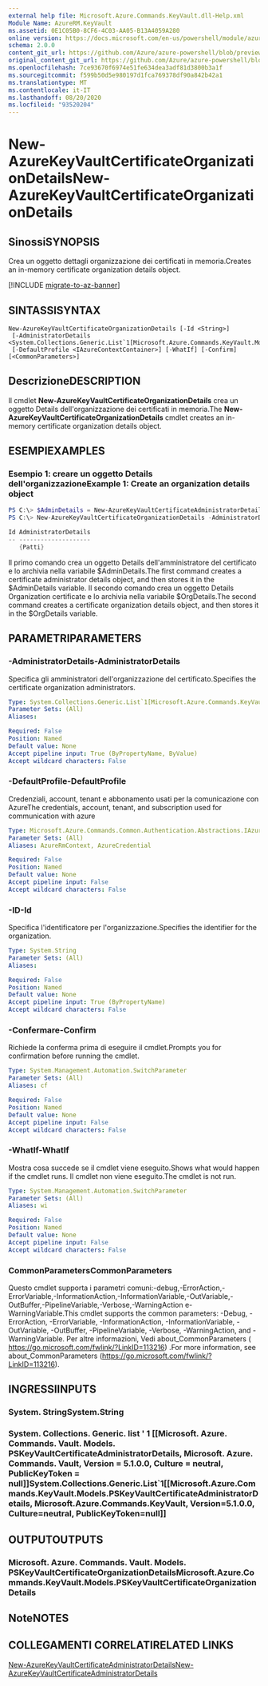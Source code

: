 ```yaml
---
external help file: Microsoft.Azure.Commands.KeyVault.dll-Help.xml
Module Name: AzureRM.KeyVault
ms.assetid: 0E1C05B0-8CF6-4C03-AA05-B13A4059A280
online version: https://docs.microsoft.com/en-us/powershell/module/azurerm.keyvault/new-azurekeyvaultcertificateorganizationdetails
schema: 2.0.0
content_git_url: https://github.com/Azure/azure-powershell/blob/preview/src/ResourceManager/KeyVault/Commands.KeyVault/help/New-AzureKeyVaultCertificateOrganizationDetails.md
original_content_git_url: https://github.com/Azure/azure-powershell/blob/preview/src/ResourceManager/KeyVault/Commands.KeyVault/help/New-AzureKeyVaultCertificateOrganizationDetails.md
ms.openlocfilehash: 7ce93670f6974e51fe634dea3adf81d3800b3a1f
ms.sourcegitcommit: f599b50d5e980197d1fca769378df90a842b42a1
ms.translationtype: MT
ms.contentlocale: it-IT
ms.lasthandoff: 08/20/2020
ms.locfileid: "93520204"
---
```

# <span data-ttu-id="f5384-101">New-AzureKeyVaultCertificateOrganizationDetails</span><span class="sxs-lookup"><span data-stu-id="f5384-101">New-AzureKeyVaultCertificateOrganizationDetails</span></span>

## <span data-ttu-id="f5384-102">Sinossi</span><span class="sxs-lookup"><span data-stu-id="f5384-102">SYNOPSIS</span></span>
<span data-ttu-id="f5384-103">Crea un oggetto dettagli organizzazione dei certificati in memoria.</span><span class="sxs-lookup"><span data-stu-id="f5384-103">Creates an in-memory certificate organization details object.</span></span>

[!INCLUDE [migrate-to-az-banner](../../includes/migrate-to-az-banner.md)]

## <span data-ttu-id="f5384-104">SINTASSI</span><span class="sxs-lookup"><span data-stu-id="f5384-104">SYNTAX</span></span>

```
New-AzureKeyVaultCertificateOrganizationDetails [-Id <String>]
 [-AdministratorDetails <System.Collections.Generic.List`1[Microsoft.Azure.Commands.KeyVault.Models.PSKeyVaultCertificateAdministratorDetails]>]
 [-DefaultProfile <IAzureContextContainer>] [-WhatIf] [-Confirm] [<CommonParameters>]
```

## <span data-ttu-id="f5384-105">Descrizione</span><span class="sxs-lookup"><span data-stu-id="f5384-105">DESCRIPTION</span></span>
<span data-ttu-id="f5384-106">Il cmdlet **New-AzureKeyVaultCertificateOrganizationDetails** crea un oggetto Details dell'organizzazione dei certificati in memoria.</span><span class="sxs-lookup"><span data-stu-id="f5384-106">The **New-AzureKeyVaultCertificateOrganizationDetails** cmdlet creates an in-memory certificate organization details object.</span></span>

## <span data-ttu-id="f5384-107">ESEMPI</span><span class="sxs-lookup"><span data-stu-id="f5384-107">EXAMPLES</span></span>

### <span data-ttu-id="f5384-108">Esempio 1: creare un oggetto Details dell'organizzazione</span><span class="sxs-lookup"><span data-stu-id="f5384-108">Example 1: Create an organization details object</span></span>
```powershell
PS C:\> $AdminDetails = New-AzureKeyVaultCertificateAdministratorDetails -FirstName "Patti" -LastName "Fuller" -EmailAddress "Patti.Fuller@contoso.com" -PhoneNumber "1234567890"
PS C:\> New-AzureKeyVaultCertificateOrganizationDetails -AdministratorDetails $AdminDetails

Id AdministratorDetails
-- --------------------
   {Patti}
```

<span data-ttu-id="f5384-109">Il primo comando crea un oggetto Details dell'amministratore del certificato e lo archivia nella variabile $AdminDetails.</span><span class="sxs-lookup"><span data-stu-id="f5384-109">The first command creates a certificate administrator details object, and then stores it in the $AdminDetails variable.</span></span>
<span data-ttu-id="f5384-110">Il secondo comando crea un oggetto Details Organization certificate e lo archivia nella variabile $OrgDetails.</span><span class="sxs-lookup"><span data-stu-id="f5384-110">The second command creates a certificate organization details object, and then stores it in the $OrgDetails variable.</span></span>

## <span data-ttu-id="f5384-111">PARAMETRI</span><span class="sxs-lookup"><span data-stu-id="f5384-111">PARAMETERS</span></span>

### <span data-ttu-id="f5384-112">-AdministratorDetails</span><span class="sxs-lookup"><span data-stu-id="f5384-112">-AdministratorDetails</span></span>
<span data-ttu-id="f5384-113">Specifica gli amministratori dell'organizzazione del certificato.</span><span class="sxs-lookup"><span data-stu-id="f5384-113">Specifies the certificate organization administrators.</span></span>

```yaml
Type: System.Collections.Generic.List`1[Microsoft.Azure.Commands.KeyVault.Models.PSKeyVaultCertificateAdministratorDetails]
Parameter Sets: (All)
Aliases:

Required: False
Position: Named
Default value: None
Accept pipeline input: True (ByPropertyName, ByValue)
Accept wildcard characters: False
```

### <span data-ttu-id="f5384-114">-DefaultProfile</span><span class="sxs-lookup"><span data-stu-id="f5384-114">-DefaultProfile</span></span>
<span data-ttu-id="f5384-115">Credenziali, account, tenant e abbonamento usati per la comunicazione con Azure</span><span class="sxs-lookup"><span data-stu-id="f5384-115">The credentials, account, tenant, and subscription used for communication with azure</span></span>

```yaml
Type: Microsoft.Azure.Commands.Common.Authentication.Abstractions.IAzureContextContainer
Parameter Sets: (All)
Aliases: AzureRmContext, AzureCredential

Required: False
Position: Named
Default value: None
Accept pipeline input: False
Accept wildcard characters: False
```

### <span data-ttu-id="f5384-116">-ID</span><span class="sxs-lookup"><span data-stu-id="f5384-116">-Id</span></span>
<span data-ttu-id="f5384-117">Specifica l'identificatore per l'organizzazione.</span><span class="sxs-lookup"><span data-stu-id="f5384-117">Specifies the identifier for the organization.</span></span>

```yaml
Type: System.String
Parameter Sets: (All)
Aliases:

Required: False
Position: Named
Default value: None
Accept pipeline input: True (ByPropertyName)
Accept wildcard characters: False
```

### <span data-ttu-id="f5384-118">-Confermare</span><span class="sxs-lookup"><span data-stu-id="f5384-118">-Confirm</span></span>
<span data-ttu-id="f5384-119">Richiede la conferma prima di eseguire il cmdlet.</span><span class="sxs-lookup"><span data-stu-id="f5384-119">Prompts you for confirmation before running the cmdlet.</span></span>

```yaml
Type: System.Management.Automation.SwitchParameter
Parameter Sets: (All)
Aliases: cf

Required: False
Position: Named
Default value: None
Accept pipeline input: False
Accept wildcard characters: False
```

### <span data-ttu-id="f5384-120">-WhatIf</span><span class="sxs-lookup"><span data-stu-id="f5384-120">-WhatIf</span></span>
<span data-ttu-id="f5384-121">Mostra cosa succede se il cmdlet viene eseguito.</span><span class="sxs-lookup"><span data-stu-id="f5384-121">Shows what would happen if the cmdlet runs.</span></span>
<span data-ttu-id="f5384-122">Il cmdlet non viene eseguito.</span><span class="sxs-lookup"><span data-stu-id="f5384-122">The cmdlet is not run.</span></span>

```yaml
Type: System.Management.Automation.SwitchParameter
Parameter Sets: (All)
Aliases: wi

Required: False
Position: Named
Default value: None
Accept pipeline input: False
Accept wildcard characters: False
```

### <span data-ttu-id="f5384-123">CommonParameters</span><span class="sxs-lookup"><span data-stu-id="f5384-123">CommonParameters</span></span>
<span data-ttu-id="f5384-124">Questo cmdlet supporta i parametri comuni:-debug,-ErrorAction,-ErrorVariable,-InformationAction,-InformationVariable,-OutVariable,-OutBuffer,-PipelineVariable,-Verbose,-WarningAction e-WarningVariable.</span><span class="sxs-lookup"><span data-stu-id="f5384-124">This cmdlet supports the common parameters: -Debug, -ErrorAction, -ErrorVariable, -InformationAction, -InformationVariable, -OutVariable, -OutBuffer, -PipelineVariable, -Verbose, -WarningAction, and -WarningVariable.</span></span> <span data-ttu-id="f5384-125">Per altre informazioni, Vedi about_CommonParameters ( https://go.microsoft.com/fwlink/?LinkID=113216) .</span><span class="sxs-lookup"><span data-stu-id="f5384-125">For more information, see about_CommonParameters (https://go.microsoft.com/fwlink/?LinkID=113216).</span></span>

## <span data-ttu-id="f5384-126">INGRESSI</span><span class="sxs-lookup"><span data-stu-id="f5384-126">INPUTS</span></span>

### <span data-ttu-id="f5384-127">System. String</span><span class="sxs-lookup"><span data-stu-id="f5384-127">System.String</span></span>

### <span data-ttu-id="f5384-128">System. Collections. Generic. list ' 1 [[Microsoft. Azure. Commands. Vault. Models. PSKeyVaultCertificateAdministratorDetails, Microsoft. Azure. Commands. Vault, Version = 5.1.0.0, Culture = neutral, PublicKeyToken = null]]</span><span class="sxs-lookup"><span data-stu-id="f5384-128">System.Collections.Generic.List\`1[[Microsoft.Azure.Commands.KeyVault.Models.PSKeyVaultCertificateAdministratorDetails, Microsoft.Azure.Commands.KeyVault, Version=5.1.0.0, Culture=neutral, PublicKeyToken=null]]</span></span>

## <span data-ttu-id="f5384-129">OUTPUT</span><span class="sxs-lookup"><span data-stu-id="f5384-129">OUTPUTS</span></span>

### <span data-ttu-id="f5384-130">Microsoft. Azure. Commands. Vault. Models. PSKeyVaultCertificateOrganizationDetails</span><span class="sxs-lookup"><span data-stu-id="f5384-130">Microsoft.Azure.Commands.KeyVault.Models.PSKeyVaultCertificateOrganizationDetails</span></span>

## <span data-ttu-id="f5384-131">Note</span><span class="sxs-lookup"><span data-stu-id="f5384-131">NOTES</span></span>

## <span data-ttu-id="f5384-132">COLLEGAMENTI CORRELATI</span><span class="sxs-lookup"><span data-stu-id="f5384-132">RELATED LINKS</span></span>

[<span data-ttu-id="f5384-133">New-AzureKeyVaultCertificateAdministratorDetails</span><span class="sxs-lookup"><span data-stu-id="f5384-133">New-AzureKeyVaultCertificateAdministratorDetails</span></span>](./New-AzureKeyVaultCertificateAdministratorDetails.md)

